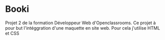 # Booki
Projet 2 de la formation Développeur Web d'Openclassrooms. Ce projet à pour but l'intéggration d'une maquette en site web.
Pour cela j'utilise HTML et CSS